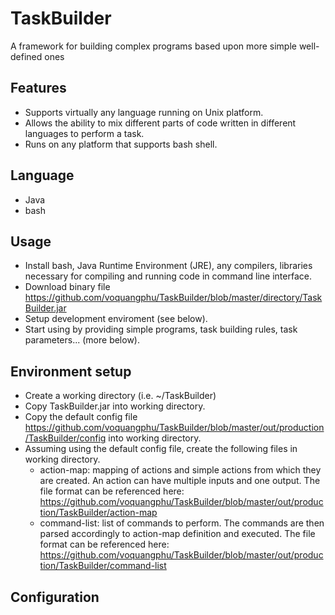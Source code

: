 # TaskBuilder
A framework for building complex programs based upon more simple well-defined ones

## Features
* Supports virtually any language running on Unix platform.
* Allows the ability to mix different parts of code written in different languages to perform a task.
* Runs on any platform that supports bash shell.

## Language
* Java
* bash

## Usage
* Install bash, Java Runtime Environment (JRE), any compilers, libraries necessary for compiling and running code in command line interface.
* Download binary file https://github.com/voquangphu/TaskBuilder/blob/master/directory/TaskBuilder.jar
* Setup development enviroment (see below).
* Start using by providing simple programs, task building rules, task parameters... (more below).

## Environment setup
* Create a working directory (i.e. ~/TaskBuilder)
* Copy TaskBuilder.jar into working directory.
* Copy the default config file https://github.com/voquangphu/TaskBuilder/blob/master/out/production/TaskBuilder/config into working directory.
* Assuming using the default config file, create the following files in working directory.
  * action-map: mapping of actions and simple actions from which they are created. An action can have multiple inputs and one output. The file format can be referenced here: https://github.com/voquangphu/TaskBuilder/blob/master/out/production/TaskBuilder/action-map
  * command-list: list of commands to perform. The commands are then parsed accordingly to action-map definition and executed. The file format can be referenced here: https://github.com/voquangphu/TaskBuilder/blob/master/out/production/TaskBuilder/command-list

## Configuration
